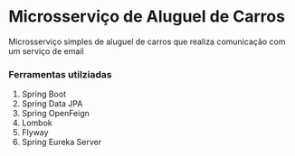 # Microsserviço de Aluguel de Carros

Microsserviço simples de aluguel de carros que realiza comunicação com um serviço de email

### Ferramentas utilziadas
  1. Spring Boot
  2. Spring Data JPA
  3. Spring OpenFeign
  4. Lombok
  5. Flyway
  6. Spring Eureka Server


